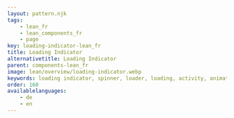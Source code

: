 ```yaml
---
layout: pattern.njk
tags: 
    - lean_fr
    - lean_components_fr
    - page
key: loading-indicator-lean_fr
title: Loading Indicator
alternativetitle: Loading Indicator
parent: components-lean_fr
image: lean/overview/loading-indicator.webp
keywords: loading indicator, spinner, loader, loading, activity, animation
order: 160
availablelanguages: 
    - de
    - en
---
```

